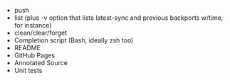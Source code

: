 * push
* list (plus -v option that lists latest-sync and previous backports w/time, for instance)
* clean/clear/forget
* Completion script (Bash, ideally zsh too)
* README
* GitHub Pages
* Annotated Source
* Unit tests
